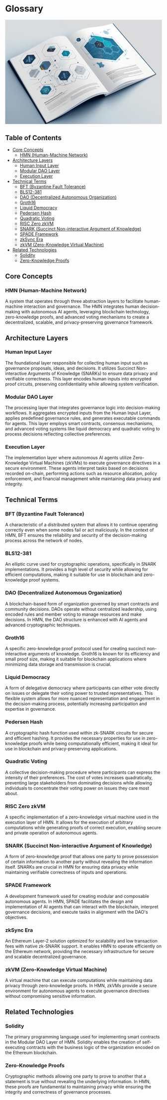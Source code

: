 # Glossary <!-- omit in toc -->

![illustration](./imgs/img3.png)

## Table of Contents <!-- omit in toc -->

- [Core Concepts](#core-concepts)
  - [HMN (Human-Machine Network)](#hmn-human-machine-network)
- [Architecture Layers](#architecture-layers)
  - [Human Input Layer](#human-input-layer)
  - [Modular DAO Layer](#modular-dao-layer)
  - [Execution Layer](#execution-layer)
- [Technical Terms](#technical-terms)
  - [BFT (Byzantine Fault Tolerance)](#bft-byzantine-fault-tolerance)
  - [BLS12-381](#bls12-381)
  - [DAO (Decentralized Autonomous Organization)](#dao-decentralized-autonomous-organization)
  - [Groth16](#groth16)
  - [Liquid Democracy](#liquid-democracy)
  - [Pedersen Hash](#pedersen-hash)
  - [Quadratic Voting](#quadratic-voting)
  - [RISC Zero zkVM](#risc-zero-zkvm)
  - [SNARK (Succinct Non-interactive Argument of Knowledge)](#snark-succinct-non-interactive-argument-of-knowledge)
  - [SPADE Framework](#spade-framework)
  - [zkSync Era](#zksync-era)
  - [zkVM (Zero-Knowledge Virtual Machine)](#zkvm-zero-knowledge-virtual-machine)
- [Related Technologies](#related-technologies)
  - [Solidity](#solidity)
  - [Zero-Knowledge Proofs](#zero-knowledge-proofs)

## Core Concepts

### HMN (Human-Machine Network)

A system that operates through three abstraction layers to facilitate human-machine interaction and governance. The HMN
integrates human decision-making with autonomous AI agents, leveraging blockchain technology, zero-knowledge proofs,
and advanced voting mechanisms to create a decentralized, scalable, and privacy-preserving governance framework.

## Architecture Layers

### Human Input Layer

The foundational layer responsible for collecting human input such as governance proposals, ideas, and decisions. It
utilizes Succinct Non-interactive Arguments of Knowledge (SNARKs) to ensure data privacy and verifiable correctness.
This layer encodes human inputs into encrypted proof circuits, preserving confidentiality while allowing system
verification.

### Modular DAO Layer

The processing layer that integrates governance logic into decision-making workflows. It aggregates encrypted inputs
from the Human Input Layer, applies predefined governance rules, and generates executable commands for agents. This
layer employs smart contracts, consensus mechanisms, and advanced voting systems like liquid democracy and quadratic
voting to process decisions reflecting collective preferences.

### Execution Layer

The implementation layer where autonomous AI agents utilize Zero-Knowledge Virtual Machines (zkVMs) to execute
governance directives in a secure environment. These agents interpret tasks based on decisions recorded on-chain,
performing actions such as resource allocation, policy enforcement, and financial management while maintaining data
privacy and integrity.

## Technical Terms

### BFT (Byzantine Fault Tolerance)

A characteristic of a distributed system that allows it to continue operating correctly even when some nodes fail or
act maliciously. In the context of HMN, BFT ensures the reliability and security of the decision-making process across
the network of nodes.

### BLS12-381

An elliptic curve used for cryptographic operations, specifically in SNARK implementations. It provides a high level of
security while allowing for efficient computations, making it suitable for use in blockchain and zero-knowledge proof
systems.

### DAO (Decentralized Autonomous Organization)

A blockchain-based form of organization governed by smart contracts and community decisions. DAOs operate without
centralized leadership, using encoded rules and member voting to manage resources and make decisions. In HMN, the DAO
structure is enhanced with AI agents and advanced cryptographic techniques.

### Groth16

A specific zero-knowledge proof protocol used for creating succinct non-interactive arguments of knowledge. Groth16 is
known for its efficiency and small proof size, making it suitable for blockchain applications where minimizing data
storage and transmission is crucial.

### Liquid Democracy

A form of delegative democracy where participants can either vote directly on issues or delegate their voting power to
trusted representatives. This flexible system allows for more nuanced representation and engagement in the
decision-making process, potentially increasing participation and expertise in governance.

### Pedersen Hash

A cryptographic hash function used within zk-SNARK circuits for secure and efficient hashing. It provides the necessary
properties for use in zero-knowledge proofs while being computationally efficient, making it ideal for use in
blockchain and privacy-preserving applications.

### Quadratic Voting

A collective decision-making procedure where participants can express the intensity of their preferences. The cost of
votes increases quadratically, preventing large stakeholders from dominating decisions while allowing individuals to
concentrate their voting power on issues they care most about.

### RISC Zero zkVM

A specific implementation of a zero-knowledge virtual machine used in the execution layer of HMN. It allows for the
execution of arbitrary computations while generating proofs of correct execution, enabling secure and private
operation of autonomous agents.

### SNARK (Succinct Non-interactive Argument of Knowledge)

A form of zero-knowledge proof that allows one party to prove possession of certain information to another party
without revealing the information itself. SNARKs are crucial in HMN for ensuring data privacy while maintaining
verifiable correctness of inputs and operations.

### SPADE Framework

A development framework used for creating modular and composable autonomous agents. In HMN, SPADE facilitates the
design and implementation of AI agents that can interact with the blockchain, interpret governance decisions, and
execute tasks in alignment with the DAO's objectives.

### zkSync Era

An Ethereum Layer-2 solution optimized for scalability and low transaction fees with native zk-SNARK support. It
enables HMN to operate efficiently on the Ethereum network, providing the necessary infrastructure for secure and
scalable decentralized governance.

### zkVM (Zero-Knowledge Virtual Machine)

A virtual machine that can execute computations while maintaining data privacy through zero-knowledge proofs. In HMN,
zkVMs provide a secure environment for autonomous agents to execute governance directives without compromising
sensitive information.

## Related Technologies

### Solidity

The primary programming language used for implementing smart contracts in the Modular DAO Layer of HMN. Solidity
enables the creation of self-executing contracts with the business logic of the organization encoded on the Ethereum
blockchain.

### Zero-Knowledge Proofs

Cryptographic methods allowing one party to prove to another that a statement is true without revealing the underlying
information. In HMN, these proofs are fundamental to maintaining privacy while ensuring the integrity and correctness
of governance processes.
